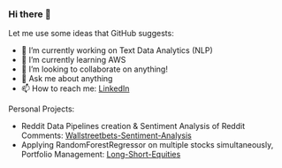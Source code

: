 ### Hi there 👋

Let me use some ideas that GitHub suggests:

- 🔭 I’m currently working on Text Data Analytics (NLP)
- 🌱 I’m currently learning AWS
- 👯 I’m looking to collaborate on anything!
- 💬 Ask me about anything
- 📫 How to reach me: [LinkedIn](https://www.linkedin.com/in/yaswanthbangaru/)


Personal Projects:

- Reddit Data Pipelines creation & Sentiment Analysis of Reddit Comments: [Wallstreetbets-Sentiment-Analysis](https://github.com/ybangaru/wallstreetbets-sentiment-analysis)
- Applying RandomForestRegressor on multiple stocks simultaneously, Portfolio Management: [Long-Short-Equities](https://github.com/ybangaru/long-short-equities)
